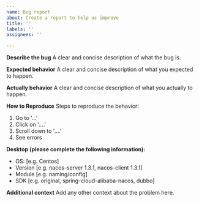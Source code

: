 ```yaml
---
name: Bug report
about: Create a report to help us improve
title: ''
labels: ''
assignees: ''

---
```


<!-- Here is for bug reports and feature requests ONLY! 

If you're looking for help, please check our mail list、WeChat group and the Gitter room.

Please try to use English to describe your issue, or at least provide a snippet of English translation.
我们鼓励使用英文，如果不能直接使用，可以使用翻译软件，您仍旧可以保留中文原文。
-->

**Describe the bug**
A clear and concise description of what the bug is.

**Expected behavior**
A clear and concise description of what you expected to happen.

**Actually behavior**
A clear and concise description of what you actually to happen.

**How to Reproduce**
Steps to reproduce the behavior:
1. Go to '...'
2. Click on '....'
3. Scroll down to '....'
4. See errors

**Desktop (please complete the following information):**
 - OS: [e.g. Centos]
 - Version [e.g. nacos-server 1.3.1, nacos-client 1.3.1]
 - Module [e.g. naming/config]
 - SDK [e.g. original, spring-cloud-alibaba-nacos, dubbo]

**Additional context**
Add any other context about the problem here.
